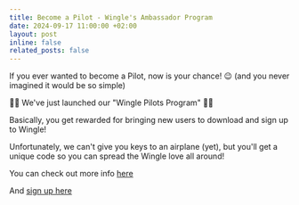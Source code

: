 ```yaml
---
title: Become a Pilot - Wingle's Ambassador Program
date: 2024-09-17 11:00:00 +02:00
layout: post
inline: false
related_posts: false
---
```


If you ever wanted to become a Pilot, now is your chance! 😉 
(and you never imagined it would be so simple)

👨‍✈️ We've just launched our "Wingle Pilots Program" 👩‍✈️

Basically, you get rewarded for bringing new users to download and sign up to Wingle!

Unfortunately, we can't give you keys to an airplane (yet), but you'll get a unique code so you can spread the Wingle love all around!

You can check out more info [here](https://cockpit.letswingle.com/wingle-pilots.pdf)

And [sign up here](https://tally.so/r/w24qre)